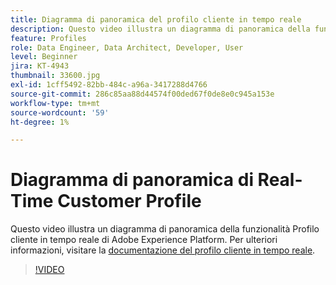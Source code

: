 ```yaml
---
title: Diagramma di panoramica del profilo cliente in tempo reale
description: Questo video illustra un diagramma di panoramica della funzionalità Profilo cliente in tempo reale di Adobe Experience Platform.
feature: Profiles
role: Data Engineer, Data Architect, Developer, User
level: Beginner
jira: KT-4943
thumbnail: 33600.jpg
exl-id: 1cff5492-82bb-484c-a96a-3417288d4766
source-git-commit: 286c85aa88d44574f00ded67f0de8e0c945a153e
workflow-type: tm+mt
source-wordcount: '59'
ht-degree: 1%

---
```


# Diagramma di panoramica di Real-Time Customer Profile

Questo video illustra un diagramma di panoramica della funzionalità Profilo cliente in tempo reale di Adobe Experience Platform. Per ulteriori informazioni, visitare la [documentazione del profilo cliente in tempo reale](https://experienceleague.adobe.com/docs/experience-platform/profile/home.html?lang=it).

>[!VIDEO](https://video.tv.adobe.com/v/36891?learn=on&enablevpops&captions=ita)
